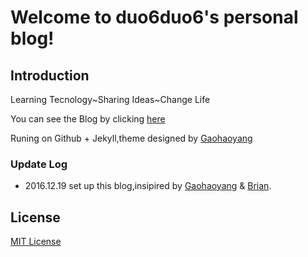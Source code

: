 # Welcome to duo6duo6's personal blog!

## Introduction

Learning Tecnology~Sharing Ideas~Change Life

You can see the Blog by clicking [here](https://duo6duo6.github.io)

Runing on Github + Jekyll,theme designed by [Gaohaoyang](https://github.com/Gaohaoyang/gaohaoyang.github.io)

### Update Log

* 2016.12.19 set up this blog,insipired by [Gaohaoyang](https://github.com/Gaohaoyang/gaohaoyang.github.io) & [Brian](https://github.com/brianway/brianway.github.io).

## License

[MIT License](https://github.com/Gaohaoyang/gaohaoyang.github.io/blob/master/LICENSE.md)
